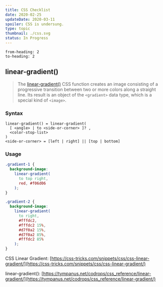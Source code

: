 ```yaml
---
title: CSS Checklist
date: 2020-02-25
updateDate: 2020-03-11
spoiler: CSS is undersung.
type: topic
thumbnail: ./css.svg
status: In Progress
---
```

```toc
from-heading: 2
to-heading: 2
```

## linear-gradient()

> The [linear-gradient()](https://developer.mozilla.org/en-US/docs/Web/CSS/linear-gradient) CSS function creates an image consisting of a progressive transition between two or more colors along a straight line. Its result is an object of the `<gradient>` data type, which is a special kind of `<image>`.

### Syntax

```markup
linear-gradient() = linear-gradient(
  [ <angle> | to <side-or-corner> ]? ,
  <color-stop-list>
)
<side-or-corner> = [left | right] || [top | bottom]
```

### Usage

```css
.gradient-1 {
  background-image:
    linear-gradient(
      to top right, 
      red, #f06d06
    );
}

.gradient-2 {
  background-image:
    linear-gradient(
      to right, 
      #fffdc2,
      #fffdc2 15%,
      #d7f0a2 15%,
      #d7f0a2 85%,
      #fffdc2 85%
    );
}
```

<div class="link-box">

CSS Linear Gradient: [https://css-tricks.com/snippets/css/css-linear-gradient/](https://css-tricks.com/snippets/css/css-linear-gradient/)

</div>
<div class="link-box">

linear-gradient(): [https://tympanus.net/codrops/css_reference/linear-gradient/](https://tympanus.net/codrops/css_reference/linear-gradient/)

</div>



<!-- <style>
  .list {
    display: grid;
    grid-template-columns: 1fr 1fr;
    grid-gap: 56px;
  }

  /* header p {
    display: none!important;
  } */

  @media(max-width: 568px) {
    .list {
      grid-template-columns: 1fr;
      grid-gap: 16px;
    }
  }
</style>

<div class="list">
<div class="column">
<div class="list-title">

## Pseudo-class

</div>

### ::after
### ::before
### ::first-letter
### ::first-line
### ::placeholder
### ::selection
### :active
### :blank
### :checked
### :default
### :dir()
### :disabled
### :empty
### :enabled
### :first
### :first-child
### :first-of-type
### :focus
### :fullscreen
### :hover
### :in-range
### :indeterminate
### :invalid
### :lang()
### :last-child
### :last-of-type
### :left
### :link
### :not()
### :nth-child()
### :nth-last-child()
### :nth-last-of-type()
### :nth-of-type()
### :only-child
### :only-of-type
### :optional
### :out-of-range
### :read-only
### :read-write
### :required
### :right
### :root
### :scope
### :target
### :valid
### :visited
### :content

</div>
<div class="column">
<div class="list-title">

## Property

</div>

### all
### animation
### animation-delay
### animation-direction
### animation-duration
### animation-fill-mode
### animation-iteration-count
### animation-name
### animation-play-state
### animation-timing-function
### appearance
### backdrop-filter
### backface-visibility
### background
### background-attachment
### background-blend-mode
### background-clip
### background-color
### background-image
### background-origin
### background-position
### background-repeat
### background-size
### border
### border-bottom
### border-bottom-color
### border-bottom-left-radius
### border-bottom-right-radius
### border-bottom-style
### border-bottom-width
### border-collapse
### border-color
### border-image
### border-image-outset
### border-image-repeat
### border-image-slice
### border-image-source
### border-image-width
### border-left
### border-left-color
### border-left-style
### border-left-width
### border-radius
### border-right
### border-right-color
### border-right-style
### border-right-width
### border-spacing
### border-style
### border-top
### border-top-color
### border-top-left-radius
### border-top-right-radius
### border-top-style
### border-top-width
### border-width
### bottom
### box-shadow
### box-sizing

### break-after
### break-before
### break-inside
### caption-side
### clear
### clip
### clip-path
### color
### column-count
### column-fill
### column-gap
### column-rule
### column-rule-color
### column-rule-style
### column-rule-width
### column-span
### column-width
### columns
### counter-increment
### counter-reset
### cursor
### direction
### display
### empty-cells
### filter
### float
### font
### font-family
### font-size
### font-size-adjust
### font-stretch
### font-style
### font-synthesis
### font-variant
### font-weight
### hanging-punctuation
### height
### hyphens
### isolation
### left
### letter-spacing
### line-height
### list-style
### list-style-image
### list-style-position
### list-style-type
### margin
### margin-bottom
### margin-left
### margin-right
### margin-top
### mask
### mask-border
### mask-border-mode
### mask-border-outset
### mask-border-repeat
### mask-border-slice
### mask-border-source
### mask-border-width
### mask-clip
### mask-composite
### mask-image
### mask-mode
### mask-origin
### mask-position
### mask-repeat
### mask-size
### mask-type
### max-height
### max-width
### min-height
### min-width
### mix-blend-mode
### object-fit
### object-position
### opacity
### orphans
### outline
### outline-color
### outline-offset
### outline-style
### outline-width
### overflow
### overflow-x
### overflow-y
### padding
### padding-bottom
### padding-left
### padding-right
### padding-top
### page-break-after
### page-break-before
### page-break-inside
### perspective
### perspective-origin
### point-events
### position
### quotes
### resize
### right
### shape-image-threshold
### shape-margin
### tab-size
### table-layout
### text-align
### text-align-last
### text-decoration
### text-decoration-color
### text-decoration-line
### text-decoration-style
### text-indent
### text-justify
### text-orientation
### text-overflow
### text-rendering
### text-shadow
### text-transform
### top
### touch-action
### transform
### transform-origin
### transform-style
### transition
### transition-delay
### transition-duration
### transition-property
### transition-timing-function
### unicode-bidi
### vertical-align
### visibility
### white-space
### windows
### width
### will-change
### word-break
### word-spacing
### word-wrap
### writing-mode
### z-index

</div>
<div class="column">
<div class="list-title">

## Function

</div>

### attr()
### calc()
### circle()
### ellipse()
### hsl()
### hsla()
### inset()
### linear-gradient()
### matrix()
### matrix3d()
### polygon()
### radial-gradient()
### repeating-linear-gradient()
### repeating-radial-gradient()
### rgb()
### rgba()
### rotate()
### rotate3d()
### rotateX()
### rotateY()
### rotateZ()
### scale()
### scale3d()
### scaleX()
### scaleY()
### scaleZ()
### skew()
### skewX()
### skewY()
### translate()
### translate3d()
### translateX()
### translateY()
### translateZ()

</div>
<div class="column">
<div class="list-title">

## Data Type

</div>

### \<angle\>
### \<basic-shape\>
### \<blend-mode\>
### \<color\>
### \<frequency\>
### \<gradient\>
### \<image\>
### \<integer\>
### \<length\>
### \<number\>
### \<percentage\>
### \<position\>
### \<ratio\>
### \<resolution\>
### \<string\>
### \<time\>
### \<timing-function\>
### \<url\>
### \<user-indent\>
### \<inherit\>
### \<initial\>
### \<revert\>
### \<unset\>

</div>
<div class="column">
<div class="list-title">

## Concept

</div>

### Attribute Selectors
### Combinators
### Counters
### Custom Properties
### Flexbox
### Grid
### Media Queries
### Subgrid

</div>
<div class="column">
<div class="list-title">

## @rule

</div>

### @charset
### @document
### @font-face
### @import
### @keyframes
### @media
### @namespace
### @page
### @supports

</div>
</div> -->

<!-- ## Further Reading
- [CSS Reference](https://tympanus.net/codrops/css_reference/) -->

